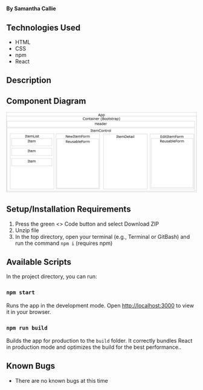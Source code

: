 # 

#### By **Samantha Callie**

#### 

## Technologies Used

* HTML
* CSS
* npm
* React

## Description


## Component Diagram
![this project's component diagram](component-diagram.png)

## Setup/Installation Requirements

1. Press the green <> Code button and select Download ZIP
2. Unzip file
3. In the top directory, open your terminal (e.g., Terminal or GitBash) and run the command `npm i` (requires npm)


## Available Scripts

In the project directory, you can run:

### `npm start`

Runs the app in the development mode.
Open [http://localhost:3000](http://localhost:3000) to view it in your browser.

### `npm run build`

Builds the app for production to the `build` folder.
It correctly bundles React in production mode and optimizes the build for the best performance..

## Known Bugs

* There are no known bugs at this time
